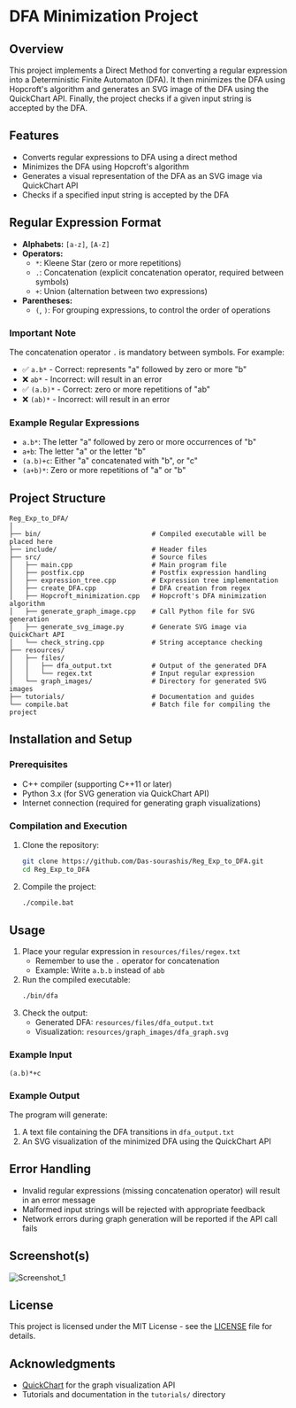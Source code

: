 # DFA Minimization Project

## Overview
This project implements a Direct Method for converting a regular expression into a Deterministic Finite Automaton (DFA). It then minimizes the DFA using Hopcroft's algorithm and generates an SVG image of the DFA using the QuickChart API. Finally, the project checks if a given input string is accepted by the DFA.

## Features
- Converts regular expressions to DFA using a direct method
- Minimizes the DFA using Hopcroft's algorithm
- Generates a visual representation of the DFA as an SVG image via QuickChart API
- Checks if a specified input string is accepted by the DFA

## Regular Expression Format
- **Alphabets:** `[a-z]`, `[A-Z]`
- **Operators:**
  - `*`: Kleene Star (zero or more repetitions)
  - `.`: Concatenation (explicit concatenation operator, required between symbols)
  - `+`: Union (alternation between two expressions)
- **Parentheses:**
  - `(`, `)`: For grouping expressions, to control the order of operations

### Important Note
The concatenation operator `.` is mandatory between symbols. For example:
- ✅ `a.b*` - Correct: represents "a" followed by zero or more "b"
- ❌ `ab*` - Incorrect: will result in an error
- ✅ `(a.b)*` - Correct: zero or more repetitions of "ab"
- ❌ `(ab)*` - Incorrect: will result in an error

### Example Regular Expressions
- `a.b*`: The letter "a" followed by zero or more occurrences of "b"
- `a+b`: The letter "a" or the letter "b"
- `(a.b)+c`: Either "a" concatenated with "b", or "c"
- `(a+b)*`: Zero or more repetitions of "a" or "b"

## Project Structure
```
Reg_Exp_to_DFA/
│
├── bin/                            # Compiled executable will be placed here
├── include/                        # Header files
├── src/                            # Source files
│   ├── main.cpp                    # Main program file
│   ├── postfix.cpp                 # Postfix expression handling
│   ├── expression_tree.cpp         # Expression tree implementation
│   ├── create_DFA.cpp              # DFA creation from regex
│   ├── Hopcroft_minimization.cpp   # Hopcroft's DFA minimization algorithm
│   ├── generate_graph_image.cpp    # Call Python file for SVG generation
│   ├── generate_svg_image.py       # Generate SVG image via QuickChart API
│   └── check_string.cpp            # String acceptance checking
├── resources/
│   ├── files/
│   │   ├── dfa_output.txt          # Output of the generated DFA
│   │   └── regex.txt               # Input regular expression
│   └── graph_images/               # Directory for generated SVG images
├── tutorials/                      # Documentation and guides
└── compile.bat                     # Batch file for compiling the project
```

## Installation and Setup

### Prerequisites
- C++ compiler (supporting C++11 or later)
- Python 3.x (for SVG generation via QuickChart API)
- Internet connection (required for generating graph visualizations)

### Compilation and Execution
1. Clone the repository:
   ```bash
   git clone https://github.com/Das-sourashis/Reg_Exp_to_DFA.git
   cd Reg_Exp_to_DFA
   ```

2. Compile the project:
   ```bash
   ./compile.bat
   ```

## Usage

1. Place your regular expression in `resources/files/regex.txt`
   - Remember to use the `.` operator for concatenation
   - Example: Write `a.b.b` instead of `abb`
2. Run the compiled executable:
   ```bash
   ./bin/dfa
   ```
3. Check the output:
   - Generated DFA: `resources/files/dfa_output.txt`
   - Visualization: `resources/graph_images/dfa_graph.svg`

### Example Input
```
(a.b)*+c
```

### Example Output
The program will generate:
1. A text file containing the DFA transitions in `dfa_output.txt`
2. An SVG visualization of the minimized DFA using the QuickChart API

## Error Handling
- Invalid regular expressions (missing concatenation operator) will result in an error message
- Malformed input strings will be rejected with appropriate feedback
- Network errors during graph generation will be reported if the API call fails

## Screenshot(s)
![Screenshot_1](https://github.com/user-attachments/assets/47b171ae-a51d-4e08-b4c0-f7f6ca015af5)


## License
This project is licensed under the MIT License - see the [LICENSE](LICENSE) file for details.

## Acknowledgments
- [QuickChart](https://quickchart.io) for the graph visualization API
- Tutorials and documentation in the `tutorials/` directory
